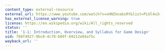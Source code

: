 ```yaml
---
content_type: external-resource
external_url: https://www.youtube.com/watch?v=xHNIknabsRY&list=PLUl4u3cNGP63YWzCDORR965yCmHiCKF9Z&index=1
has_external_license_warning: true
license: https://en.wikipedia.org/wiki/All_rights_reserved
status: ''
title: '1-1: Introduction, Overview, and Syllabus for Game Design'
uid: 768f4927-9bc8-4c78-b09f-b9212e04a75c
wayback_url: ''
---
```

